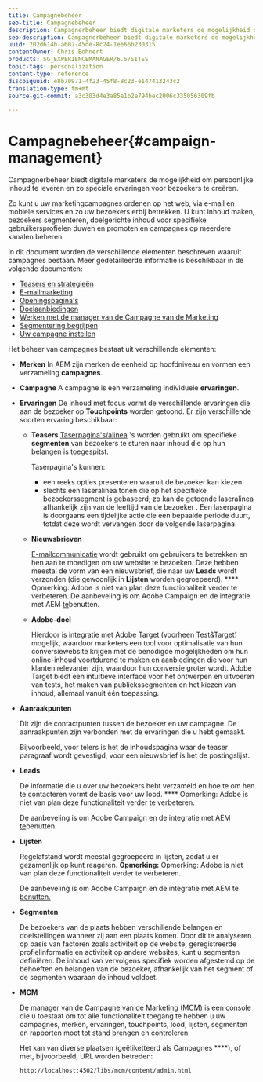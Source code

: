 ```yaml
---
title: Campagnebeheer
seo-title: Campagnebeheer
description: Campagnerbeheer biedt digitale marketers de mogelijkheid om persoonlijke inhoud te leveren en zo speciale ervaringen voor bezoekers te creëren. Zo kunt u uw marketingcampagnes ordenen op het web, via e-mail en mobiele services en zo uw bezoekers erbij betrekken.
seo-description: Campagnerbeheer biedt digitale marketers de mogelijkheid om persoonlijke inhoud te leveren en zo speciale ervaringen voor bezoekers te creëren. Zo kunt u uw marketingcampagnes ordenen op het web, via e-mail en mobiele services en zo uw bezoekers erbij betrekken.
uuid: 202d614b-a607-45de-8c24-1ee66b230315
contentOwner: Chris Bohnert
products: SG_EXPERIENCEMANAGER/6.5/SITES
topic-tags: personalization
content-type: reference
discoiquuid: e8b70971-4f23-45f8-8c23-e147413243c2
translation-type: tm+mt
source-git-commit: a3c303d4e3a85e1b2e794bec2006c335056309fb

---
```



# Campagnebeheer{#campaign-management}

Campagnerbeheer biedt digitale marketers de mogelijkheid om persoonlijke inhoud te leveren en zo speciale ervaringen voor bezoekers te creëren.

Zo kunt u uw marketingcampagnes ordenen op het web, via e-mail en mobiele services en zo uw bezoekers erbij betrekken. U kunt inhoud maken, bezoekers segmenteren, doelgerichte inhoud voor specifieke gebruikersprofielen duwen en promoten en campagnes op meerdere kanalen beheren.

In dit document worden de verschillende elementen beschreven waaruit campagnes bestaan. Meer gedetailleerde informatie is beschikbaar in de volgende documenten:

* [Teasers en strategieën](/help/sites-classic-ui-authoring/classic-personalization-campaigns-teasers-strategy.md)
* [E-mailmarketing](/help/sites-classic-ui-authoring/classic-personalization-campaigns-email.md)
* [Openingspagina&#39;s](/help/sites-classic-ui-authoring/classic-personalization-campaigns-landingpage.md)
* [Doelaanbiedingen](/help/sites-classic-ui-authoring/classic-personalization-campaigns-target-offers.md)
* [Werken met de manager van de Campagne van de Marketing](/help/sites-classic-ui-authoring/classic-personalization-campaigns-mktg-manager.md)
* [Segmentering begrijpen](/help/sites-classic-ui-authoring/classic-personalization-campaigns-segmentation.md)
* [Uw campagne instellen](/help/sites-classic-ui-authoring/classic-personalization-campaigns-setting-up-your.md)

Het beheer van campagnes bestaat uit verschillende elementen:

* **Merken** In AEM zijn merken de eenheid op hoofdniveau en vormen een verzameling **campagnes**.

* **Campagne** A campagne is een verzameling individuele **ervaringen**.

* **Ervaringen** De inhoud met focus vormt de verschillende ervaringen die aan de bezoeker op **Touchpoints** worden getoond. Er zijn verschillende soorten ervaring beschikbaar:

   * **Teasers**
      [Taserpagina&#39;s/alinea](#teasers) &#39;s worden gebruikt om specifieke **segmenten** van bezoekers te sturen naar inhoud die op hun belangen is toegespitst.

      Taserpagina&#39;s kunnen:

      * een reeks opties presenteren waaruit de bezoeker kan kiezen
      * slechts één laseralinea tonen die op het specifieke bezoekerssegment is gebaseerd; zo kan de getoonde laseralinea afhankelijk zijn van de leeftijd van de bezoeker .
      Een laserpagina is doorgaans een tijdelijke actie die een bepaalde periode duurt, totdat deze wordt vervangen door de volgende laserpagina.

   * **Nieuwsbrieven**

      [E-mailcommunicatie](#emailmarketing) wordt gebruikt om gebruikers te betrekken en hen aan te moedigen om uw website te bezoeken. Deze hebben meestal de vorm van een nieuwsbrief, die naar uw **Leads** wordt verzonden (die gewoonlijk in **Lijsten** worden gegroepeerd). **** Opmerking: Adobe is niet van plan deze functionaliteit verder te verbeteren. De aanbeveling is om Adobe Campaign en de integratie met AEM [te](/help/sites-administering/campaign.md)benutten.

   * **Adobe-doel**

      Hierdoor is integratie met Adobe Target (voorheen Test&amp;Target) mogelijk, waardoor marketers een tool voor optimalisatie van hun conversiewebsite krijgen met de benodigde mogelijkheden om hun online-inhoud voortdurend te maken en aanbiedingen die voor hun klanten relevanter zijn, waardoor hun conversie groter wordt. Adobe Target biedt een intuïtieve interface voor het ontwerpen en uitvoeren van tests, het maken van publiekssegmenten en het kiezen van inhoud, allemaal vanuit één toepassing.


* **Aanraakpunten**

   Dit zijn de contactpunten tussen de bezoeker en uw campagne. De aanraakpunten zijn verbonden met de ervaringen die u hebt gemaakt.

   Bijvoorbeeld, voor telers is het de inhoudspagina waar de teaser paragraaf wordt gevestigd, voor een nieuwsbrief is het de postingslijst.

* **Leads**

   De informatie die u over uw bezoekers hebt verzameld en hoe te om hen te contacteren vormt de basis voor uw lood. **** Opmerking: Adobe is niet van plan deze functionaliteit verder te verbeteren.

   De aanbeveling is om Adobe Campaign en de integratie met AEM [te](/help/sites-administering/campaign.md)benutten.

* **Lijsten**

   Regelafstand wordt meestal gegroepeerd in lijsten, zodat u er gezamenlijk op kunt reageren. **Opmerking:** Opmerking: Adobe is niet van plan deze functionaliteit verder te verbeteren.

   De aanbeveling is om Adobe Campaign en de integratie met AEM te [benutten.](/help/sites-administering/campaign.md)

* **Segmenten**

   De bezoekers van de plaats hebben verschillende belangen en doelstellingen wanneer zij aan een plaats komen. Door dit te analyseren op basis van factoren zoals activiteit op de website, geregistreerde profielinformatie en activiteit op andere websites, kunt u segmenten definiëren. De inhoud kan vervolgens specifiek worden afgestemd op de behoeften en belangen van de bezoeker, afhankelijk van het segment of de segmenten waaraan de inhoud voldoet.

* **MCM**

   De manager van de Campagne van de Marketing (MCM) is een console die u toestaat om tot alle functionaliteit toegang te hebben u uw campagnes, merken, ervaringen, touchpoints, lood, lijsten, segmenten en rapporten moet tot stand brengen en controleren.

   Het kan van diverse plaatsen (geëtiketteerd als Campagnes ****), of met, bijvoorbeeld, URL worden betreden:

   `http://localhost:4502/libs/mcm/content/admin.html`

